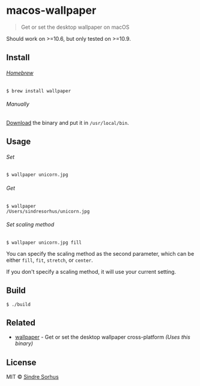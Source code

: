 # macos-wallpaper

> Get or set the desktop wallpaper on macOS

Should work on >=10.6, but only tested on >=10.9.


## Install

###### [Homebrew](http://brew.sh)

```
$ brew install wallpaper
```

###### Manually

[Download](https://github.com/sindresorhus/macos-wallpaper/releases/latest) the binary and put it in `/usr/local/bin`.


## Usage

###### Set

```
$ wallpaper unicorn.jpg
```

###### Get

```
$ wallpaper
/Users/sindresorhus/unicorn.jpg
```

###### Set scaling method

```
$ wallpaper unicorn.jpg fill
```

You can specify the scaling method as the second parameter, which can be either `fill`, `fit`, `stretch`, or `center`.

If you don't specify a scaling method, it will use your current setting.


## Build

```
$ ./build
```


## Related

- [wallpaper](https://github.com/sindresorhus/wallpaper) - Get or set the desktop wallpaper cross-platform *(Uses this binary)*


## License

MIT © [Sindre Sorhus](https://sindresorhus.com)
